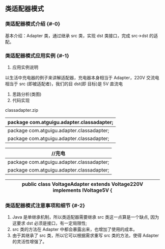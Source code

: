 ## 类适配器模式

### 类适配器模式介绍 {#-0}

基本介绍：Adapter 类，通过继承 src 类，实现 dst 类接口，完成 src-&gt;dst 的适配。

### 类适配器模式应用实例 {#-1}

1.  应用实例说明

以生活中充电器的例子来讲解适配器，充电器本身相当于 Adapter，220V 交流电相当于 src (即被适配者)，我们的目 dst(即 目标)是 5V 直流电

1.  思路分析(类图)
2.  代码实现

classadapter.zip

| package com.atguigu.adapter.classadapter; |
| --- |
| package com.atguigu.adapter.classadapter; |
| package com.atguigu.adapter.classadapter; |

| //充电 |
| --- |
| package com.atguigu.adapter.classadapter; |
| package com.atguigu.adapter.classadapter; |

| public class VoltageAdapter extends Voltage220V implements IVoltage5V { |
| --- |

### 类适配器模式注意事项和细节 {#-2}

1.  Java 是单继承机制，所以类适配器需要继承 src 类这一点算是一个缺点, 因为这要求 dst 必须是接口，有一定局限性;
2.  src 类的方法在 Adapter 中都会暴露出来，也增加了使用的成本。
3.  由于其继承了 src 类，所以它可以根据需求重写 src 类的方法，使得 Adapter 的灵活性增强了。
